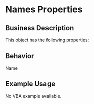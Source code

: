 # Names Properties

## Business Description
This object has the following properties:

## Behavior
Name

## Example Usage
No VBA example available.